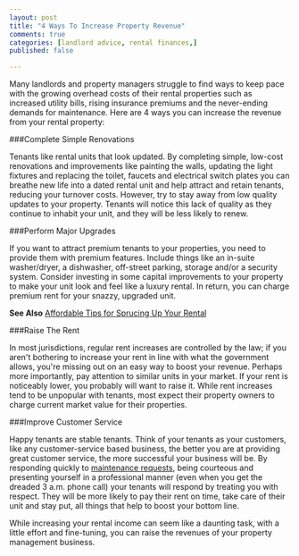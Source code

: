 ```yaml
---
layout: post
title: "4 Ways To Increase Property Revenue"
comments: true
categories: [landlord advice, rental finances,]
published: false

---
```


Many landlords and property managers struggle to find ways to keep pace with the growing overhead costs of their rental properties such as increased utility bills, rising insurance premiums and the never-ending demands for maintenance. Here are 4 ways you can increase the revenue from your rental property:

###Complete Simple Renovations

Tenants like rental units that look updated. By completing simple, low-cost renovations and improvements like painting the walls, updating the light fixtures and replacing the toilet, faucets and electrical switch plates you can breathe new life into a dated rental unit and help attract and retain tenants, reducing your turnover costs. However, try to stay away from low quality updates to your property. Tenants will notice this lack of quality as they continue to inhabit your unit, and they will be less likely to renew.

###Perform Major Upgrades

If you want to attract premium tenants to your properties, you need to provide them with premium features. Include things like an in-suite washer/dryer, a dishwasher, off-street parking, storage and/or a security system. Consider investing in some capital improvements to your property to make your unit look and feel like a luxury rental. In return, you can charge premium rent for your snazzy, upgraded unit.

**See Also** [Affordable Tips for Sprucing Up Your Rental](http://www.rentobo.com/blog/affordable-tips-for-sprucing-up-your-rental/)

###Raise The Rent

In most jurisdictions, regular rent increases are controlled by the law; if you aren't bothering to increase your rent in line with what the government allows, you're missing out on an easy way to boost your revenue. Perhaps more importantly, pay attention to similar units in your market. If your rent is noticeably lower, you probably will want to raise it. While rent increases tend to be unpopular with tenants, most expect their property owners to charge current market value for their properties.

###Improve Customer Service

Happy tenants are stable tenants. Think of your tenants as your customers, like any customer-service based business, the better you are at providing great customer service, the more successful your business will be. By responding quickly to [maintenance requests](http://www.rentobo.com/blog/responding-quickly-to-maintenance-requests/), being courteous and presenting yourself in a professional manner (even when you get the dreaded 3 a.m. phone call) your tenants will respond by treating you with respect. They will be more likely to pay their rent on time, take care of their unit and stay put, all things that help to boost your bottom line.

While increasing your rental income can seem like a daunting task, with a little effort and fine-tuning, you can raise the revenues of your property management business.